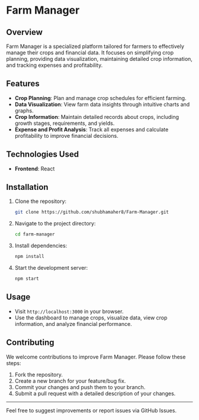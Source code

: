 # Farm Manager

## Overview
Farm Manager is a specialized platform tailored for farmers to effectively manage their crops and financial data. It focuses on simplifying crop planning, providing data visualization, maintaining detailed crop information, and tracking expenses and profitability.

## Features
- **Crop Planning**: Plan and manage crop schedules for efficient farming.
- **Data Visualization**: View farm data insights through intuitive charts and graphs.
- **Crop Information**: Maintain detailed records about crops, including growth stages, requirements, and yields.
- **Expense and Profit Analysis**: Track all expenses and calculate profitability to improve financial decisions.

## Technologies Used
- **Frontend**: React

## Installation

1. Clone the repository:
   ```bash
   git clone https://github.com/shubhamaher8/Farm-Manager.git
   ```

2. Navigate to the project directory:
   ```bash
   cd farm-manager
   ```

3. Install dependencies:
   ```bash
   npm install
   ```

4. Start the development server:
   ```bash
   npm start
   ```

## Usage
- Visit `http://localhost:3000` in your browser.
- Use the dashboard to manage crops, visualize data, view crop information, and analyze financial performance.

## Contributing
We welcome contributions to improve Farm Manager. Please follow these steps:
1. Fork the repository.
2. Create a new branch for your feature/bug fix.
3. Commit your changes and push them to your branch.
4. Submit a pull request with a detailed description of your changes.

---
Feel free to suggest improvements or report issues via GitHub Issues.
